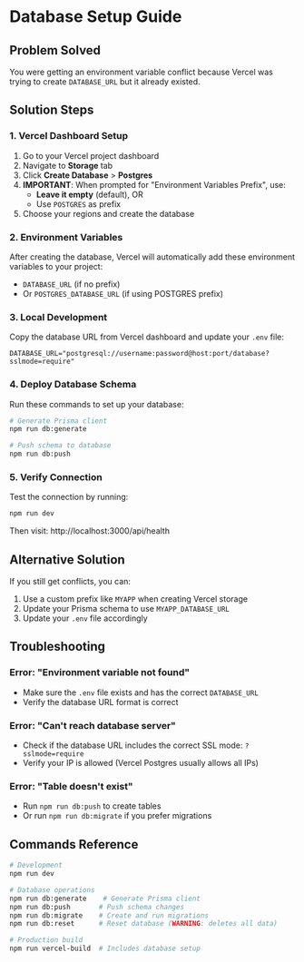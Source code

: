 # Database Setup Guide

## Problem Solved
You were getting an environment variable conflict because Vercel was trying to create `DATABASE_URL` but it already existed.

## Solution Steps

### 1. Vercel Dashboard Setup

1. Go to your Vercel project dashboard
2. Navigate to **Storage** tab
3. Click **Create Database** > **Postgres**
4. **IMPORTANT**: When prompted for "Environment Variables Prefix", use:
   - **Leave it empty** (default), OR
   - Use `POSTGRES` as prefix
5. Choose your regions and create the database

### 2. Environment Variables

After creating the database, Vercel will automatically add these environment variables to your project:
- `DATABASE_URL` (if no prefix)
- Or `POSTGRES_DATABASE_URL` (if using POSTGRES prefix)

### 3. Local Development

Copy the database URL from Vercel dashboard and update your `.env` file:

```env
DATABASE_URL="postgresql://username:password@host:port/database?sslmode=require"
```

### 4. Deploy Database Schema

Run these commands to set up your database:

```bash
# Generate Prisma client
npm run db:generate

# Push schema to database
npm run db:push
```

### 5. Verify Connection

Test the connection by running:

```bash
npm run dev
```

Then visit: http://localhost:3000/api/health

## Alternative Solution

If you still get conflicts, you can:

1. Use a custom prefix like `MYAPP` when creating Vercel storage
2. Update your Prisma schema to use `MYAPP_DATABASE_URL`
3. Update your `.env` file accordingly

## Troubleshooting

### Error: "Environment variable not found"
- Make sure the `.env` file exists and has the correct `DATABASE_URL`
- Verify the database URL format is correct

### Error: "Can't reach database server"
- Check if the database URL includes the correct SSL mode: `?sslmode=require`
- Verify your IP is allowed (Vercel Postgres usually allows all IPs)

### Error: "Table doesn't exist"
- Run `npm run db:push` to create tables
- Or run `npm run db:migrate` if you prefer migrations

## Commands Reference

```bash
# Development
npm run dev

# Database operations
npm run db:generate    # Generate Prisma client
npm run db:push       # Push schema changes
npm run db:migrate    # Create and run migrations
npm run db:reset      # Reset database (WARNING: deletes all data)

# Production build
npm run vercel-build  # Includes database setup
```